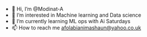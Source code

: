 - 👋 Hi, I’m @Modinat-A
- 👀 I’m interested in Machine learning and Data science
- 🌱 I’m currently learning ML ops with Ai Saturdays
- 📫 How to reach me afolabianimashaun@yahoo.co.uk 

<!---
Modinat-A/Modinat-A is a ✨ special ✨ repository because its `README.md` (this file) appears on your GitHub profile.
You can click the Preview link to take a look at your changes.
--->

